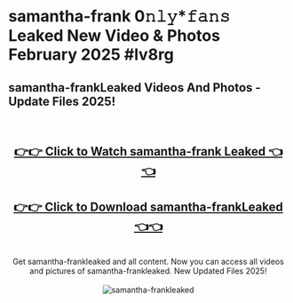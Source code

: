 # samantha-frank 0𝚗𝚕𝚢*𝚏𝚊𝚗𝚜 Leaked New Video & Photos February 2025 #lv8rg

<h2>samantha-frankLeaked Videos And Photos - Update Files 2025!</h2>
<br>
<div align="center">
<h2><a href="https://mediaupload.pro?title=samantha-frank&ref=11F" rel="nofollow">👉👉 Click to Watch samantha-frank Leaked 👈👈</a></h2>
<h2><a href="https://mediaupload.pro?title=samantha-frank&ref=11F" rel="nofollow">👉👉 Click to Download samantha-frankLeaked 👈👈</a></h2>
<br>
Get samantha-frankleaked and all content. Now you can access all videos and pictures of samantha-frankleaked. New Updated Files 2025!
<br>
<br>
<a href="https://mediaupload.pro?title=samantha-frank&ref=11F" rel="nofollow" data-target="animated-image.originalLink"><img src="https://i.ibb.co/Gkj2r4b/banner.png" alt="samantha-frankleaked" style="max-width: 100%; display: inline-block;" data-target="animated-image.originalImage"></a>
</div>
<br>

